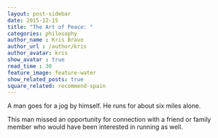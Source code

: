 ```yaml
---
layout: post-sidebar
date: 2015-12-15
title: "The Art of Peace: "
categories: philosophy
author_name : Kris Bravo
author_url : /author/kris
author_avatar: kris
show_avatar : true
read_time : 30
feature_image: feature-water
show_related_posts: true
square_related: recommend-spain
---
```


A man goes for a jog by himself. He runs for about six miles alone.

This man missed an opportunity for connection with a friend or family member who would have been interested in running as well.
